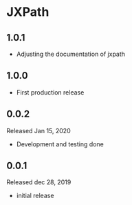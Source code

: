 # JXPath 
##  1.0.1 

- Adjusting the documentation of jxpath

## 1.0.0

- First production release

## 0.0.2

Released Jan 15, 2020
 - Development and testing done

## 0.0.1

Released dec 28, 2019
 - initial release